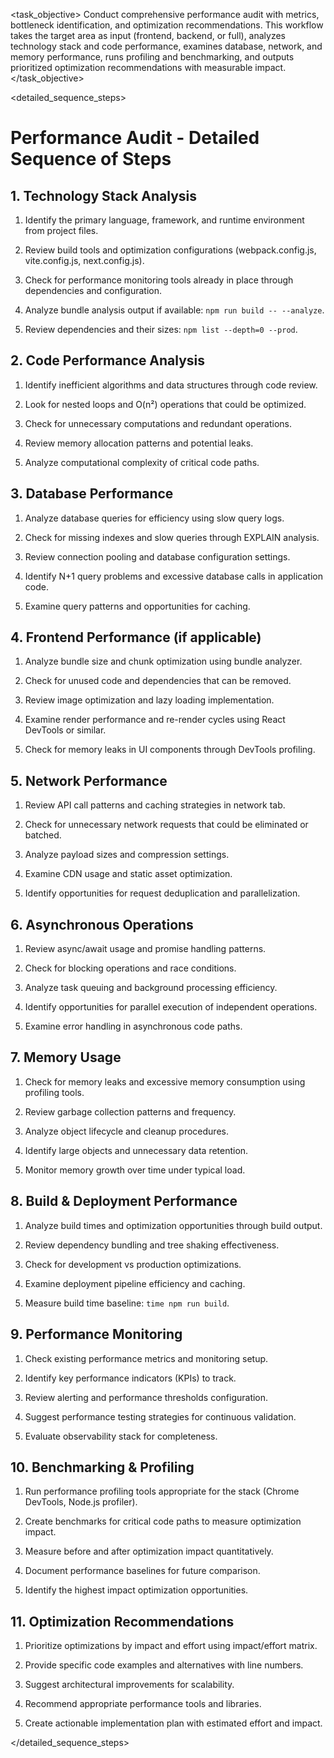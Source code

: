 <task name="Performance Audit">

<task_objective>
Conduct comprehensive performance audit with metrics, bottleneck identification, and optimization recommendations. This workflow takes the target area as input (frontend, backend, or full), analyzes technology stack and code performance, examines database, network, and memory performance, runs profiling and benchmarking, and outputs prioritized optimization recommendations with measurable impact.
</task_objective>

<detailed_sequence_steps>
# Performance Audit - Detailed Sequence of Steps

## 1. Technology Stack Analysis

1. Identify the primary language, framework, and runtime environment from project files.

2. Review build tools and optimization configurations (webpack.config.js, vite.config.js, next.config.js).

3. Check for performance monitoring tools already in place through dependencies and configuration.

4. Analyze bundle analysis output if available: `npm run build -- --analyze`.

5. Review dependencies and their sizes: `npm list --depth=0 --prod`.

## 2. Code Performance Analysis

1. Identify inefficient algorithms and data structures through code review.

2. Look for nested loops and O(n²) operations that could be optimized.

3. Check for unnecessary computations and redundant operations.

4. Review memory allocation patterns and potential leaks.

5. Analyze computational complexity of critical code paths.

## 3. Database Performance

1. Analyze database queries for efficiency using slow query logs.

2. Check for missing indexes and slow queries through EXPLAIN analysis.

3. Review connection pooling and database configuration settings.

4. Identify N+1 query problems and excessive database calls in application code.

5. Examine query patterns and opportunities for caching.

## 4. Frontend Performance (if applicable)

1. Analyze bundle size and chunk optimization using bundle analyzer.

2. Check for unused code and dependencies that can be removed.

3. Review image optimization and lazy loading implementation.

4. Examine render performance and re-render cycles using React DevTools or similar.

5. Check for memory leaks in UI components through DevTools profiling.

## 5. Network Performance

1. Review API call patterns and caching strategies in network tab.

2. Check for unnecessary network requests that could be eliminated or batched.

3. Analyze payload sizes and compression settings.

4. Examine CDN usage and static asset optimization.

5. Identify opportunities for request deduplication and parallelization.

## 6. Asynchronous Operations

1. Review async/await usage and promise handling patterns.

2. Check for blocking operations and race conditions.

3. Analyze task queuing and background processing efficiency.

4. Identify opportunities for parallel execution of independent operations.

5. Examine error handling in asynchronous code paths.

## 7. Memory Usage

1. Check for memory leaks and excessive memory consumption using profiling tools.

2. Review garbage collection patterns and frequency.

3. Analyze object lifecycle and cleanup procedures.

4. Identify large objects and unnecessary data retention.

5. Monitor memory growth over time under typical load.

## 8. Build & Deployment Performance

1. Analyze build times and optimization opportunities through build output.

2. Review dependency bundling and tree shaking effectiveness.

3. Check for development vs production optimizations.

4. Examine deployment pipeline efficiency and caching.

5. Measure build time baseline: `time npm run build`.

## 9. Performance Monitoring

1. Check existing performance metrics and monitoring setup.

2. Identify key performance indicators (KPIs) to track.

3. Review alerting and performance thresholds configuration.

4. Suggest performance testing strategies for continuous validation.

5. Evaluate observability stack for completeness.

## 10. Benchmarking & Profiling

1. Run performance profiling tools appropriate for the stack (Chrome DevTools, Node.js profiler).

2. Create benchmarks for critical code paths to measure optimization impact.

3. Measure before and after optimization impact quantitatively.

4. Document performance baselines for future comparison.

5. Identify the highest impact optimization opportunities.

## 11. Optimization Recommendations

1. Prioritize optimizations by impact and effort using impact/effort matrix.

2. Provide specific code examples and alternatives with line numbers.

3. Suggest architectural improvements for scalability.

4. Recommend appropriate performance tools and libraries.

5. Create actionable implementation plan with estimated effort and impact.

</detailed_sequence_steps>

</task>

